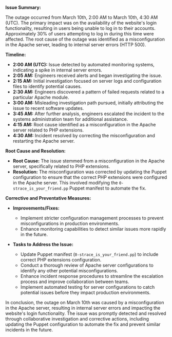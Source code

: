 **Issue Summary:**

The outage occurred from March 10th, 2:00 AM to March 10th, 4:30 AM (UTC). The primary impact was on the availability of the website's login functionality, resulting in users being unable to log in to their accounts. Approximately 30% of users attempting to log in during this time were affected.
The root cause of the outage was identified as a misconfiguration in the Apache server, leading to internal server errors (HTTP 500).

**Timeline:**

- **2:00 AM (UTC):** Issue detected by automated monitoring systems, indicating a spike in internal server errors.
- **2:05 AM:** Engineers received alerts and began investigating the issue.
- **2:15 AM:** Initial investigation focused on server logs and configuration files to identify potential causes.
- **2:30 AM:** Engineers discovered a pattern of failed requests related to a particular Apache module.
- **3:00 AM:** Misleading investigation path pursued, initially attributing the issue to recent software updates.
- **3:45 AM:** After further analysis, engineers escalated the incident to the systems administration team for additional assistance.
- **4:15 AM:** Root cause identified as a misconfiguration in the Apache server related to PHP extensions.
- **4:30 AM:** Incident resolved by correcting the misconfiguration and restarting the Apache server.

**Root Cause and Resolution:**

- **Root Cause:** The issue stemmed from a misconfiguration in the Apache server, specifically related to PHP extensions.
- **Resolution:** The misconfiguration was corrected by updating the Puppet configuration to ensure that the correct PHP extensions were configured in the Apache server. This involved modifying the `0-strace_is_your_friend.pp` Puppet manifest to automate the fix.

**Corrective and Preventative Measures:**

- **Improvements/Fixes:**
  - Implement stricter configuration management processes to prevent misconfigurations in production environments.
  - Enhance monitoring capabilities to detect similar issues more rapidly in the future.

- **Tasks to Address the Issue:**
  - Update Puppet manifest (`0-strace_is_your_friend.pp`) to include correct PHP extensions configuration.
  - Conduct a thorough review of Apache server configurations to identify any other potential misconfigurations.
  - Enhance incident response procedures to streamline the escalation process and improve collaboration between teams.
  - Implement automated testing for server configurations to catch potential issues before they impact production environments.
 
  
In conclusion, the outage on March 10th was caused by a misconfiguration in the Apache server, resulting in internal server errors and impacting the website's login functionality. The issue was promptly detected and resolved through collaborative investigation and corrective actions, including updating the Puppet configuration to automate the fix and prevent similar incidents in the future.

